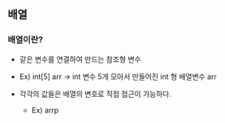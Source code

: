 ## 배열

### 배열이란?

- 같은 변수를 연결하여 만드는 참조형 변수
- Ex) int[5] arr -> int 변수 5개 모아서 만들어진 int 형 배열변수 arr

- 각각의 값들은 배열의 변호로 직접 접근이 가능하다.
	- Ex) arrp
<!--stackedit_data:
eyJoaXN0b3J5IjpbMTE4MDI5MjQzOF19
-->